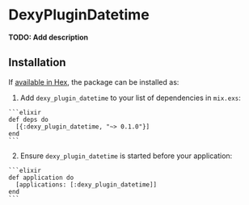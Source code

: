 # DexyPluginDatetime

**TODO: Add description**

## Installation

If [available in Hex](https://hex.pm/docs/publish), the package can be installed as:

  1. Add `dexy_plugin_datetime` to your list of dependencies in `mix.exs`:

    ```elixir
    def deps do
      [{:dexy_plugin_datetime, "~> 0.1.0"}]
    end
    ```

  2. Ensure `dexy_plugin_datetime` is started before your application:

    ```elixir
    def application do
      [applications: [:dexy_plugin_datetime]]
    end
    ```

